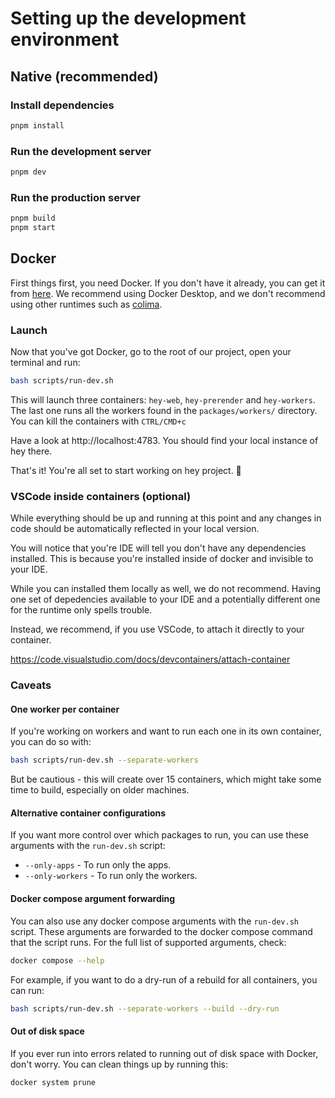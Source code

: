 # Setting up the development environment
## Native (recommended)
### Install dependencies

```bash
pnpm install
```

### Run the development server

```bash
pnpm dev
```

### Run the production server

```bash
pnpm build
pnpm start
```


## Docker
First things first, you need Docker. If you don't have it already, you can get it from [here](https://docs.docker.com/get-docker/). We recommend using Docker Desktop, and we don't recommend using other runtimes such as [colima](https://github.com/abiosoft/colima).

### Launch
Now that you've got Docker, go to the root of our project, open your terminal and run:
```sh
bash scripts/run-dev.sh
```

This will launch three containers: `hey-web`, `hey-prerender` and `hey-workers`. The last one runs all the workers found in the `packages/workers/` directory. You can kill the containers with `CTRL/CMD+c`

Have a look at http://localhost:4783. You should find your local instance of hey there.


That's it! You're all set to start working on hey project. 🐳

### VSCode inside containers (optional)
While everything should be up and running at this point and any changes in code should be automatically reflected in your local version. 

You will notice that you're IDE will tell you don't have any dependencies installed. This is because you're installed inside of docker and invisible to your IDE.

While you can installed them locally as well, we do not recommend. Having one set of depedencies available to your IDE and a potentially different one for the runtime only spells trouble.  

Instead, we recommend, if you use VSCode, to attach it directly to your container.

https://code.visualstudio.com/docs/devcontainers/attach-container

### Caveats

#### One worker per container

If you're working on workers and want to run each one in its own container, you can do so with:
```sh
bash scripts/run-dev.sh --separate-workers
```

But be cautious - this will create over 15 containers, which might take some time to build, especially on older machines.

#### Alternative container configurations
If you want more control over which packages to run, you can use these arguments with the `run-dev.sh` script:

- `--only-apps` - To run only the apps.
- `--only-workers` - To run only the workers.

#### Docker compose argument forwarding
You can also use any docker compose arguments with the `run-dev.sh` script. These arguments are forwarded to the docker compose command that the script runs. For the full list of supported arguments, check:
```sh
docker compose --help
```

For example, if you want to do a dry-run of a rebuild for all containers, you can run:

```sh
bash scripts/run-dev.sh --separate-workers --build --dry-run
```


#### Out of disk space
If you ever run into errors related to running out of disk space with Docker, don't worry. You can clean things up by running this:
```sh
docker system prune
```